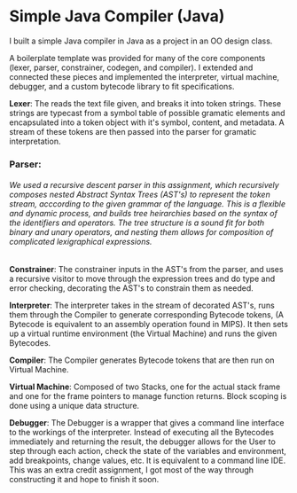 # Simple Java Compiler (Java)

I built a simple Java compiler in Java as a project in an OO design class.

A boilerplate template was provided for many of the core components (lexer, parser, constrainer, codegen, and compiler). I extended and connected these pieces and implemented the interpreter, virtual machine, debugger, and a custom bytecode library to fit specifications. 

**Lexer**: The reads the text file given, and breaks it into token strings. These strings are typecast from a symbol table of possible gramatic elements and encapsulated into a token object with it's symbol, content, and metadata. A stream of these tokens are then passed into the parser for gramatic interpretation. 

### **Parser**: 

###### We used a recursive descent parser in this assignment, which recursively composes nested Abstract Syntax Trees (AST's) to represent the token stream, acccording to the given grammar of the language. This is a flexible and dynamic process, and builds tree heirarchies based on the syntax of the identifiers and operators. The tree structure is a sound fit for both binary and unary operators, and nesting them allows for composition of complicated lexigraphical expressions. 

**Constrainer**: The constrainer inputs in the AST's from the parser, and uses a recursive visitor to move through the expression trees and do type and error checking, decorating the AST's to constrain them as needed. 

**Interpreter**: The interpreter takes in the stream of decorated AST's, runs them through the Compiler to generate corresponding Bytecode tokens, (A Bytecode is equivalent to an assembly operation found in MIPS). It then sets up a virtual runtime environment (the Virtual Machine) and runs the given Bytecodes.

**Compiler**: The Compiler generates Bytecode tokens that are then run on Virtual Machine. 

**Virtual Machine**: Composed of two Stacks, one for the actual stack frame and one for the frame pointers to manage function returns. Block scoping is done using a unique data structure. 

**Debugger**: The Debugger is a wrapper that gives a command line interface to the workings of the interpreter. Instead of executing all the Bytecodes immediately and returning the result, the debugger allows for the User to step through each action, check the state of the variables and environment, add breakpoints, change values, etc. It is equivalent to a command line IDE. This was an extra credit assignment, I got most of the way through constructing it and hope to finish it soon. 
